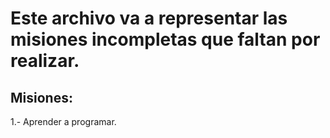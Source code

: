# Este archivo va a representar las misiones incompletas que faltan por realizar.

## Misiones:

1.- Aprender a programar.
